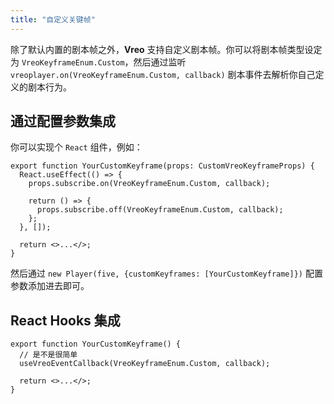 ```yaml
---
title: "自定义关键帧"
---
```


除了默认内置的剧本帧之外，**Vreo** 支持自定义剧本帧。你可以将剧本帧类型设定为 `VreoKeyframeEnum.Custom`，然后通过监听 `vreoplayer.on(VreoKeyframeEnum.Custom, callback)` 剧本事件去解析你自己定义的剧本行为。

## 通过配置参数集成

你可以实现个 `React` 组件，例如：

```tsx
export function YourCustomKeyframe(props: CustomVreoKeyframeProps) {
  React.useEffect(() => {
    props.subscribe.on(VreoKeyframeEnum.Custom, callback);

    return () => {
      props.subscribe.off(VreoKeyframeEnum.Custom, callback);
    };
  }, []);

  return <>...</>;
}
```

然后通过 `new Player(five, {customKeyframes: [YourCustomKeyframe]})` 配置参数添加进去即可。

## React Hooks 集成

```tsx
export function YourCustomKeyframe() {
  // 是不是很简单
  useVreoEventCallback(VreoKeyframeEnum.Custom, callback);

  return <>...</>;
}
```
